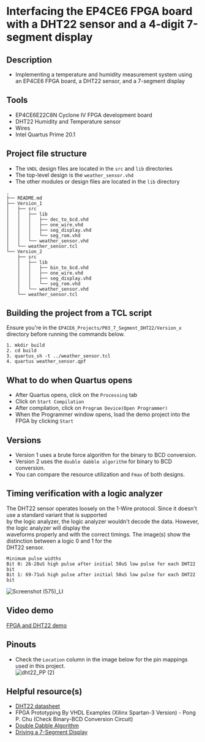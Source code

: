 # Interfacing the EP4CE6 FPGA board with a DHT22 sensor and a 4-digit 7-segment display  

## Description    
- Implementing a temperature and humidity measurement system using an EP4CE6 FPGA board, a DHT22 sensor, and a 7-segment display

## Tools  
- EP4CE6E22C8N Cyclone IV FPGA development board
- DHT22 Humidity and Temperature sensor
- Wires  
- Intel Quartus Prime 20.1  

## Project file structure  
- The ``VHDL`` design files are located in the ``src`` and ``lib`` directories  
- The top-level design is the ``weather_sensor.vhd``  
- The other modules or design files are located in the ``lib`` directory  
```
.
├── README.md
├── Version_1
│   ├── src
│   │   ├── lib
│   │   │   ├── dec_to_bcd.vhd
│   │   │   ├── one_wire.vhd
│   │   │   ├── seg_display.vhd
│   │   │   └── seg_rom.vhd
│   │   └── weather_sensor.vhd
│   └── weather_sensor.tcl
└── Version_2
    ├── src
    │   ├── lib
    │   │   ├── bin_to_bcd.vhd
    │   │   ├── one_wire.vhd
    │   │   ├── seg_display.vhd
    │   │   └── seg_rom.vhd
    │   └── weather_sensor.vhd
    └── weather_sensor.tcl
```

## Building the project from a TCL script  
Ensure you're in the ``EP4CE6_Projects/P03_7_Segment_DHT22/Version_x`` directory before running the commands below.  
```
1. mkdir build  
2. cd build
3. quartus_sh -t ../weather_sensor.tcl
4. quartus weather_sensor.qpf
```

## What to do when Quartus opens   
- After Quartus opens, click on the ``Processing`` tab  
- Click on ``Start Compilation``  
- After compilation, click on ``Program Device(Open Programmer)``  
- When the Programmer window opens, load the demo project into the FPGA by clicking ``Start``   

## Versions  
- Version 1 uses a brute force algorithm for the binary to BCD conversion.  
- Version 2 uses the ``double dabble algorithm`` for binary to BCD conversion.  
- You can compare the resource utilization and ``Fmax`` of both designs. 

## Timing verification with a logic analyzer  
The DHT22 sensor operates loosely on the 1-Wire protocol. Since it doesn't use a standard variant that is supported  
by the logic analyzer, the logic analyzer wouldn't decode the data. However, the logic analyzer will display the  
waveforms properly and with the correct timings. The image(s) show the distinction between a logic 0 and 1 for the  
DHT22 sensor.  
```
Minimum pulse widths  
Bit 0: 26-28uS high pulse after initial 50uS low pulse for each DHT22 bit  
Bit 1: 69-71uS high pulse after initial 50uS low pulse for each DHT22 bit  
```
![Screenshot (575)_LI](https://github.com/MUDAL/Altera_FPGA_Projects/assets/46250887/fcbcbd65-3bc4-4c4f-b830-f244342c420e)   

## Video demo  
[FPGA and DHT22 demo](https://drive.google.com/file/d/1tKdiLZJzvGX-FAQMI-R3c6fMzs4Az06o/view?usp=sharing)  

## Pinouts  
- Check the ``Location`` column in the image below for the pin mappings used in this project.  
![dht22_PP (2)](https://github.com/MUDAL/Altera_FPGA_Projects/assets/46250887/081db829-68f9-4ac4-bff6-af8171f3b195)  

## Helpful resource(s)  
- [DHT22 datasheet](https://drive.google.com/file/d/1UODtRw4yKURxbqgQWCb-GDCVGRq6kBUn/view?usp=sharing)   
- FPGA Prototyping By VHDL Examples (Xilinx Spartan-3 Version) - Pong P. Chu (Check Binary-BCD Conversion Circuit)  
- [Double Dabble Algorithm](https://www.youtube.com/watch?v=eXIfZ1yKFlA&t=186s)  
- [Driving a 7-Segment Display](https://www.electronics-tutorials.ws/blog/7-segment-display-tutorial.html)  
